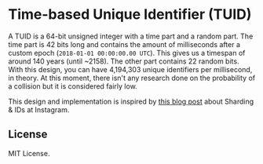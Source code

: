 # Time-based Unique Identifier (TUID)

A TUID is a 64-bit unsigned integer with a time part and a random part. The time part is 42 bits long and contains the amount of milliseconds after a custom epoch (`2018-01-01 00:00:00.00 UTC`). This gives us a timespan of around 140 years (until ~2158). The other part contains 22 random bits. With this design, you can have 4,194,303 unique identifiers per millisecond, in theory. At this moment, there isn't any research done on the probability of a collision but it is considered fairly low.

This design and implementation is inspired by [this blog post](https://instagram-engineering.com/sharding-ids-at-instagram-1cf5a71e5a5c) about Sharding & IDs at Instagram.

## License

MIT License.

